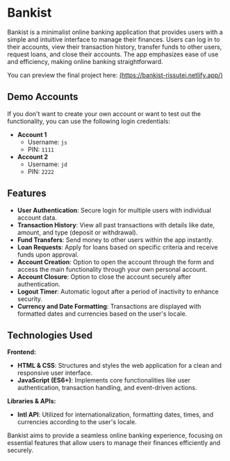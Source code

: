 # Bankist

Bankist is a minimalist online banking application that provides users with a simple and intuitive interface to manage their finances. Users can log in to their accounts, view their transaction history, transfer funds to other users, request loans, and close their accounts. The app emphasizes ease of use and efficiency, making online banking straightforward.

You can preview the final project here:
[(https://bankist-rissutei.netlify.app/)](https://bankist-rissutei.netlify.app/)

## Demo Accounts

If you don't want to create your own account or want to test out the functionality, you can use the following login credentials:

- **Account 1**
  - Username: `js`
  - PIN: `1111`
- **Account 2**
  - Username: `jd`
  - PIN: `2222`


## Features

- **User Authentication**: Secure login for multiple users with individual account data.
- **Transaction History**: View all past transactions with details like date, amount, and type (deposit or withdrawal).
- **Fund Transfers**: Send money to other users within the app instantly.
- **Loan Requests**: Apply for loans based on specific criteria and receive funds upon approval.
- **Account Creation**: Option to open the account through the form and access the main functionality through your own personal account.
- **Account Closure**: Option to close the account securely after authentication.
- **Logout Timer**: Automatic logout after a period of inactivity to enhance security.
- **Currency and Date Formatting**: Transactions are displayed with formatted dates and currencies based on the user's locale.

## Technologies Used

**Frontend:**

- **HTML & CSS**: Structures and styles the web application for a clean and responsive user interface.
- **JavaScript (ES6+)**: Implements core functionalities like user authentication, transaction handling, and event-driven actions.

**Libraries & APIs:**

- **Intl API**: Utilized for internationalization, formatting dates, times, and currencies according to the user's locale.

Bankist aims to provide a seamless online banking experience, focusing on essential features that allow users to manage their finances efficiently and securely.
